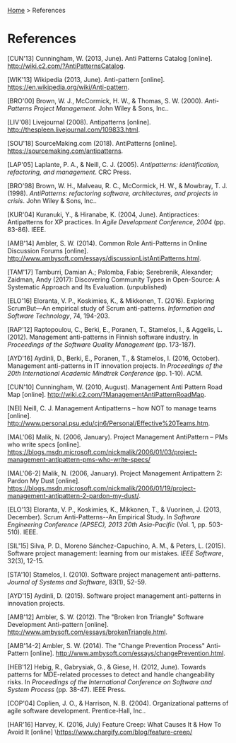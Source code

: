 [Home](README.md) > References
# References

[CUN'13] Cunningham, W. (2013, June). Anti Patterns Catalog [online]. http://wiki.c2.com/?AntiPatternsCatalog.

[WIK'13] Wikipedia (2013, June). Anti-pattern [online]. https://en.wikipedia.org/wiki/Anti-pattern.

[BRO'00] Brown, W. J., McCormick, H. W., & Thomas, S. W. (2000). *Anti-Patterns Project Management*. John Wiley & Sons, Inc..

[LIV'08] Livejournal (2008). Antipatterns [online]. http://thespleen.livejournal.com/109833.html.

[SOU'18] SourceMaking.com (2018). AntiPatterns [online]. https://sourcemaking.com/antipatterns.

[LAP'05] Laplante, P. A., & Neill, C. J. (2005). *Antipatterns: identification, refactoring, and management*. CRC Press.

[BRO'98] Brown, W. H., Malveau, R. C., McCormick, H. W., & Mowbray, T. J. (1998). *AntiPatterns: refactoring software, architectures, and projects in crisis*. John Wiley & Sons, Inc..

[KUR'04] Kuranuki, Y., & Hiranabe, K. (2004, June). Antipractices: Antipatterns for XP practices. In *Agile Development Conference, 2004* (pp. 83-86). IEEE.

[AMB'14] Ambler, S. W. (2014). Common Role Anti-Patterns in Online Discussion Forums [online]. http://www.ambysoft.com/essays/discussionListAntiPatterns.html.

[TAM'17] Tamburri, Damian A.; Palomba, Fabio; Serebrenik, Alexander; Zaidman, Andy (2017): Discovering Community Types in Open-Source: A Systematic Approach and Its Evaluation. (unpublished)

[ELO'16] Eloranta, V. P., Koskimies, K., & Mikkonen, T. (2016). Exploring ScrumBut—An empirical study of Scrum anti-patterns. *Information and Software Technology*, 74, 194-203.

[RAP'12] Raptopoulou, C., Berki, E., Poranen, T., Stamelos, I., & Aggelis, L. (2012). Management anti-patterns in Finnish software industry. In *Proceedings of the Software Quality Management* (pp. 173-187).

[AYD'16] Aydinli, D., Berki, E., Poranen, T., & Stamelos, I. (2016, October). Management anti-patterns in IT innovation projects. In *Proceedings of the 20th International Academic Mindtrek Conference* (pp. 1-10). ACM. 

[CUN'10] Cunningham, W. (2010, August). Management Anti Pattern Road Map [online]. http://wiki.c2.com/?ManagementAntiPatternRoadMap.

[NEI] Neill, C. J. Management Antipatterns – how NOT to manage teams [online]. http://www.personal.psu.edu/cjn6/Personal/Effective%20Teams.htm.

[MAL'06] Malik, N. (2006, January). Project Management AntiPattern – PMs who write specs [online]. https://blogs.msdn.microsoft.com/nickmalik/2006/01/03/project-management-antipattern-pms-who-write-specs/

[MAL'06-2] Malik, N. (2006, January). Project Management Antipattern 2: Pardon My Dust [online]. https://blogs.msdn.microsoft.com/nickmalik/2006/01/19/project-management-antipattern-2-pardon-my-dust/.

[ELO'13] Eloranta, V. P., Koskimies, K., Mikkonen, T., & Vuorinen, J. (2013, December). Scrum Anti-Patterns--An Empirical Study. In *Software Engineering Conference (APSEC), 2013 20th Asia-Pacific* (Vol. 1, pp. 503-510). IEEE.

[SIL'15] Silva, P. D., Moreno Sánchez-Capuchino, A. M., & Peters, L. (2015). Software project management: learning from our mistakes. *IEEE Software*, 32(3), 12-15.

[STA'10] Stamelos, I. (2010). Software project management anti-patterns. *Journal of Systems and Software*, 83(1), 52-59.

[AYD'15] Aydinli, D. (2015). Software project management anti-patterns in innovation projects.

[AMB'12] Ambler, S. W. (2012). The "Broken Iron Triangle" Software Development Anti-pattern [online]. http://www.ambysoft.com/essays/brokenTriangle.html.

[AMB'14-2] Ambler, S. W. (2014). The "Change Prevention Process" Anti-Pattern [online]. http://www.ambysoft.com/essays/changePrevention.html.

[HEB'12] Hebig, R., Gabrysiak, G., & Giese, H. (2012, June). Towards patterns for MDE-related processes to detect and handle changeability risks. In *Proceedings of the International Conference on Software and System Process* (pp. 38-47). IEEE Press.

[COP'04] Coplien, J. O., & Harrison, N. B. (2004). Organizational patterns of agile software development. Prentice-Hall, Inc..

[HAR'16] Harvey, K. (2016, July) Feature Creep: What Causes It & How To Avoid It [online] \https://www.chargify.com/blog/feature-creep/